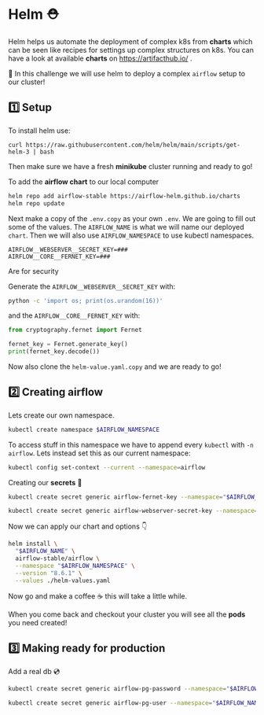 # Helm ⛑

Helm helps us automate the deployment of complex k8s from **charts** which can be seen like recipes for settings up complex structures on k8s. You can have a look at available **charts** on https://artifacthub.io/ .

🎯 In this challenge we will use helm to deploy a complex `airflow` setup to our cluster!


## 1️⃣ Setup

To install helm use:

```
curl https://raw.githubusercontent.com/helm/helm/main/scripts/get-helm-3 | bash
```

Then make sure we have a fresh **minikube** cluster running and ready to go!

To add the **airflow chart** to our local computer

```bash
helm repo add airflow-stable https://airflow-helm.github.io/charts
helm repo update
```

Next make a copy of the `.env.copy` as your own `.env`. We are going to fill out some of the values. The `AIRFLOW_NAME` is what we will name our deployed `chart`. Then we will also use `AIRFLOW_NAMESPACE` to use kubectl namespaces.

```
AIRFLOW__WEBSERVER__SECRET_KEY=###
AIRFLOW__CORE__FERNET_KEY=###
```

Are for security

Generate the `AIRFLOW__WEBSERVER__SECRET_KEY` with:

```bash
python -c 'import os; print(os.urandom(16))'
```

and the `AIRFLOW__CORE__FERNET_KEY` with:

```python
from cryptography.fernet import Fernet

fernet_key = Fernet.generate_key()
print(fernet_key.decode())
```

Now also clone the `helm-value.yaml.copy` and we are ready to go!

## 2️⃣ Creating airflow

Lets create our own namespace.

```bash
kubectl create namespace $AIRFLOW_NAMESPACE
```

To access stuff in this namespace we have to append every `kubectl` with `-n airflow`. Lets instead set this as our current namespace:

```bash
kubectl config set-context --current --namespace=airflow
```

Creating our **secrets** 🔐

```bash
kubectl create secret generic airflow-fernet-key --namespace="$AIRFLOW_NAMESPACE" --from-literal=value=$AIRFLOW__CORE__FERNET_KEY
```

```bash
kubectl create secret generic airflow-webserver-secret-key --namespace="$AIRFLOW_NAMESPACE" --from-literal=value=$AIRFLOW__WEBSERVER__SECRET_KEY
```

Now we can apply our chart and options 👇

```bash
helm install \
  "$AIRFLOW_NAME" \
  airflow-stable/airflow \
  --namespace "$AIRFLOW_NAMESPACE" \
  --version "8.6.1" \
  --values ./helm-values.yaml
```

Now go and make a coffee ☕️ this will take a little while.

When you come back and checkout your cluster you will see all the **pods** you need created!

## 3️⃣ Making ready for production

Add a real db 💿

```bash
kubectl create secret generic airflow-pg-password --namespace="$AIRFLOW_NAMESPACE" --from-literal=password=$POSTGRES_PASSWORD
```

```bash
kubectl create secret generic airflow-pg-user --namespace="$AIRFLOW_NAMESPACE" --from-literal=username=$POSTGRES_USER
```
